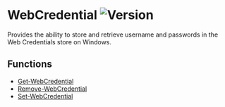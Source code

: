 # WebCredential ![Version](https://img.shields.io/myget/dcjulian29-powershell/v/WebCredential)

Provides the ability to store and retrieve username and passwords in the Web Credentials store on Windows.

## Functions

- [Get-WebCredential](docs/Get-WebCredential.md)
- [Remove-WebCredential](docs/Remove-WebCredential.md)
- [Set-WebCredential](docs/Set-WebCredential.md)
